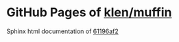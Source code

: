 GitHub Pages of [klen/muffin](https://github.com/klen/muffin.git)
===
Sphinx html documentation of [61196af2](https://github.com/klen/muffin/tree/61196af215f8817faa87029e85dcf5adefc0e5ba)
